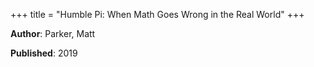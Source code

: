 +++
title = "Humble Pi: When Math Goes Wrong in the Real World"
+++



**Author**: Parker, Matt

**Published**: 2019